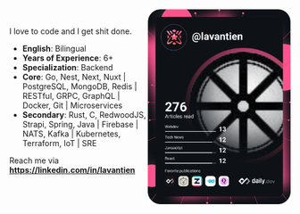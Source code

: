 <div>
  <a href="https://app.daily.dev/lavantien" target="_blank">
    <img src="https://github.com/lavantien/lavantien/blob/main/devcard.svg" width="256" align="right" alt="Tien La's Dev Card"/>
  </a>
</div>

<br />

I love to code and I get shit done.

- **English**: Bilingual
- **Years of Experience**: 6+
- **Specialization**: Backend
- **Core**: Go, Nest, Next, Nuxt | PostgreSQL, MongoDB, Redis | RESTful, GRPC, GraphQL | Docker, Git | Microservices
- **Secondary**: Rust, C, RedwoodJS, Strapi, Spring, Java | Firebase | NATS, Kafka | Kubernetes, Terraform, IoT | SRE

Reach me via **https://linkedin.com/in/lavantien**
